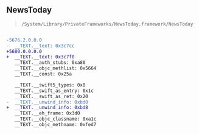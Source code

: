 ## NewsToday

> `/System/Library/PrivateFrameworks/NewsToday.framework/NewsToday`

```diff

-5676.2.0.0.0
-  __TEXT.__text: 0x3c7cc
+5680.0.0.0.0
+  __TEXT.__text: 0x3c7f0
   __TEXT.__auth_stubs: 0xa80
   __TEXT.__objc_methlist: 0x5664
   __TEXT.__const: 0x25a

   __TEXT.__swift5_types: 0x8
   __TEXT.__swift_as_entry: 0x1c
   __TEXT.__swift_as_ret: 0x20
-  __TEXT.__unwind_info: 0xbd0
+  __TEXT.__unwind_info: 0xbd8
   __TEXT.__eh_frame: 0x3d0
   __TEXT.__objc_classname: 0xa1c
   __TEXT.__objc_methname: 0xfed7

```
